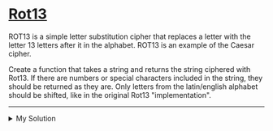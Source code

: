 # [Rot13](https://www.codewars.com/kata/530e15517bc88ac656000716)

ROT13 is a simple letter substitution cipher that replaces a letter with the letter 13 letters after it in the alphabet. ROT13 is an example of the Caesar cipher.

Create a function that takes a string and returns the string ciphered with Rot13. If there are numbers or special characters included in the string, they should be returned as they are. Only letters from the latin/english alphabet should be shifted, like in the original Rot13 "implementation".

---

<details><summary>My Solution</summary>

```js
function rot13(message) {
  // charCode for A-Z: 65-90, a-z: 97-122
  return message
    .split('')
    .map(char => {
      const charCode = char.charCodeAt()
      if (charCode >= 65 && charCode <= 90) {
        return String.fromCharCode(((charCode + 13 - 65) % 26) + 65)
      } else if (charCode >= 97 && charCode <= 122) {
        return String.fromCharCode(((charCode + 13 - 97) % 26) + 97)
      } else {
        return char
      }
    })
    .join('')
}
```

</details>
